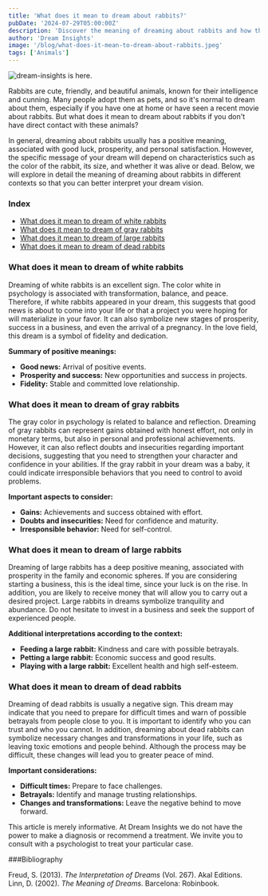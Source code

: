 ```yaml
---
title: 'What does it mean to dream about rabbits?'
pubDate: '2024-07-29T05:00:00Z'
description: 'Discover the meaning of dreaming about rabbits and how this type of dream can reflect positive aspects such as prosperity and personal satisfaction, depending on the context and the type of rabbit.'
author: 'Dream Insights'
image: '/blog/what-does-it-mean-to-dream-about-rabbits.jpeg'
tags: ['Animals']
---
```


![dream-insights is here.](/blog/what-does-it-mean-to-dream-about-rabbits.jpeg)

Rabbits are cute, friendly, and beautiful animals, known for their intelligence and cunning. Many people adopt them as pets, and so it's normal to dream about them, especially if you have one at home or have seen a recent movie about rabbits. But what does it mean to dream about rabbits if you don't have direct contact with these animals?

In general, dreaming about rabbits usually has a positive meaning, associated with good luck, prosperity, and personal satisfaction. However, the specific message of your dream will depend on characteristics such as the color of the rabbit, its size, and whether it was alive or dead. Below, we will explore in detail the meaning of dreaming about rabbits in different contexts so that you can better interpret your dream vision.

### Index

- [What does it mean to dream of white rabbits](#what-does-it-mean-to-dream-of-white-rabbits)
- [What does it mean to dream of gray rabbits](#what-does-it-mean-to-dream-of-gray-rabbits)
- [What does it mean to dream of large rabbits](#what-does-it-mean-to-dream-of-large-rabbits)
- [What does it mean to dream of dead rabbits](#what-does-it-mean-to-dream-of-dead-rabbits)

### What does it mean to dream of white rabbits

Dreaming of white rabbits is an excellent sign. The color white in psychology is associated with transformation, balance, and peace. Therefore, if white rabbits appeared in your dream, this suggests that good news is about to come into your life or that a project you were hoping for will materialize in your favor. It can also symbolize new stages of prosperity, success in a business, and even the arrival of a pregnancy. In the love field, this dream is a symbol of fidelity and dedication.

**Summary of positive meanings:**

- **Good news:** Arrival of positive events.
- **Prosperity and success:** New opportunities and success in projects.
- **Fidelity:** Stable and committed love relationship.

### What does it mean to dream of gray rabbits

The gray color in psychology is related to balance and reflection. Dreaming of gray rabbits can represent gains obtained with honest effort, not only in monetary terms, but also in personal and professional achievements. However, it can also reflect doubts and insecurities regarding important decisions, suggesting that you need to strengthen your character and confidence in your abilities. If the gray rabbit in your dream was a baby, it could indicate irresponsible behaviors that you need to control to avoid problems.

**Important aspects to consider:**

- **Gains:** Achievements and success obtained with effort.
- **Doubts and insecurities:** Need for confidence and maturity.
- **Irresponsible behavior:** Need for self-control.

### What does it mean to dream of large rabbits

Dreaming of large rabbits has a deep positive meaning, associated with prosperity in the family and economic spheres. If you are considering starting a business, this is the ideal time, since your luck is on the rise. In addition, you are likely to receive money that will allow you to carry out a desired project. Large rabbits in dreams symbolize tranquility and abundance. Do not hesitate to invest in a business and seek the support of experienced people.

**Additional interpretations according to the context:**

- **Feeding a large rabbit:** Kindness and care with possible betrayals.
- **Petting a large rabbit:** Economic success and good results.
- **Playing with a large rabbit:** Excellent health and high self-esteem.

### What does it mean to dream of dead rabbits

Dreaming of dead rabbits is usually a negative sign. This dream may indicate that you need to prepare for difficult times and warn of possible betrayals from people close to you. It is important to identify who you can trust and who you cannot. In addition, dreaming about dead rabbits can symbolize necessary changes and transformations in your life, such as leaving toxic emotions and people behind. Although the process may be difficult, these changes will lead you to greater peace of mind.

**Important considerations:**

- **Difficult times:** Prepare to face challenges.
- **Betrayals:** Identify and manage trusting relationships.
- **Changes and transformations:** Leave the negative behind to move forward.

This article is merely informative. At Dream Insights we do not have the power to make a diagnosis or recommend a treatment. We invite you to consult with a psychologist to treat your particular case.

###Bibliography

Freud, S. (2013). *The Interpretation of Dreams* (Vol. 267). Akal Editions. 
Linn, D. (2002). *The Meaning of Dreams*. Barcelona: Robinbook.
